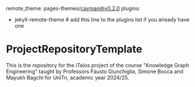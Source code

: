 remote_theme: pages-themes/cayman@v0.2.0
plugins:
- jekyll-remote-theme # add this line to the plugins list if you already have one
# ProjectRepositoryTemplate
This is the repository for the iTelos project of the course "Knowledge Graph Engineering" taught by Professors Fausto Giunchiglia, Simone Bocca and Mayukh Bagchi for UniTn, academic year 2024/25. 
